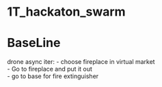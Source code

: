 # 1T_hackaton_swarm

# BaseLine
drone async iter:
    - choose fireplace in virtual market \
    - Go to fireplace and put it out \
    - go to base for fire extinguisher 